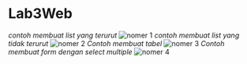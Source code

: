 # Lab3Web
*contoh membuat list yang terurut*
![nomer 1](https://user-images.githubusercontent.com/81525166/114389011-adfc0b80-9bbe-11eb-9bbe-b386292e77ee.png)
*contoh membuat list yang tidak terurut*
![nomer 2](https://user-images.githubusercontent.com/81525166/114389020-afc5cf00-9bbe-11eb-9651-ac5dc9790539.PNG)
*Contoh membuat tabel*
![nomer 3](https://user-images.githubusercontent.com/81525166/114389024-b05e6580-9bbe-11eb-9c53-fcbde5d6edbb.PNG)
*Contoh membuat form dengan select multiple*
![nomer 4](https://user-images.githubusercontent.com/81525166/114389029-b0f6fc00-9bbe-11eb-954c-861d4f795eae.PNG)
